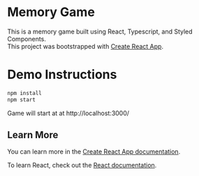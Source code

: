 # Memory Game
This is a memory game built using React, Typescript, and Styled Components. 
<br>
This project was bootstrapped with [Create React App](https://github.com/facebook/create-react-app).

# Demo Instructions
```bash
npm install
npm start
```
Game will start at at http://localhost:3000/


## Learn More

You can learn more in the [Create React App documentation](https://facebook.github.io/create-react-app/docs/getting-started).

To learn React, check out the [React documentation](https://reactjs.org/).
